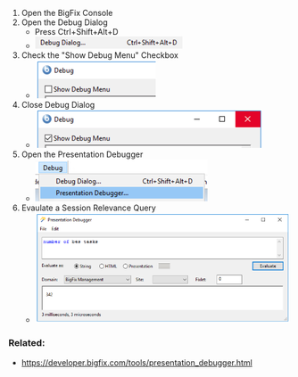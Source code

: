 
1. Open the BigFix Console
1. Open the Debug Dialog 
    * Press Ctrl+Shift+Alt+D 
    * ![Debug Dialog](/images/BigFix/Console/DebugDialog.png)
1. Check the "Show Debug Menu" Checkbox
    * ![Show Debug Menu](/images/BigFix/Console/ShowDebugMenuCheckbox.png)
1. Close Debug Dialog
    * ![Close Debug Menu](/images/BigFix/Console/ShowDebugMenuCheckedClose.png)
1. Open the Presentation Debugger
    * ![Open Presentation Debugger](/images/BigFix/Console/OpenPresentationDebugger.png)
1. Evaulate a Session Relevance Query
    * ![Open Presentation Debugger](/images/BigFix/Console/PresentationDebuggerEvaluate.png)

### Related:

- https://developer.bigfix.com/tools/presentation_debugger.html
